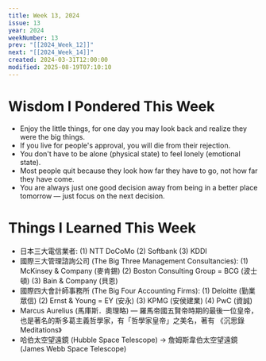 ```yaml
---
title: Week 13, 2024
issue: 13
year: 2024
weekNumber: 13
prev: "[[2024_Week_12]]"
next: "[[2024_Week_14]]"
created: 2024-03-31T12:00:00
modified: 2025-08-19T07:10:10
---
```


# Wisdom I Pondered This Week

* Enjoy the little things, for one day you may look back and realize they were the big things.
* If you live for people's approval, you will die from their rejection.
* You don't have to be alone (physical state) to feel lonely (emotional state).
* Most people quit because they look how far they have to go, not how far they have come.
* You are always just one good decision away from being in a better place tomorrow — just focus on the next decision.

# Things I Learned This Week

* 日本三大電信業者: (1) NTT DoCoMo (2) Softbank (3) KDDI
* 國際三大管理諮詢公司 (The Big Three Management Consultancies): (1) McKinsey \& Company (麥肯錫) (2) Boston Consulting Group = BCG (波士頓) (3) Bain \& Company (貝恩)
* 國際四大會計師事務所 (The Big Four Accounting Firms): (1) Deloitte (勤業眾信) (2) Ernst \& Young = EY (安永) (3) KPMG (安侯建業) (4) PwC (資誠)
* Marcus Aurelius (馬庫斯．奧理略) — 羅馬帝國五賢帝時期的最後一位皇帝，也是著名的斯多葛主義哲學家，有「哲學家皇帝」之美名，著有 《沉思錄 Meditations》
* 哈伯太空望遠鏡 (Hubble Space Telescope) → 詹姆斯韋伯太空望遠鏡 (James Webb Space Telescope)
